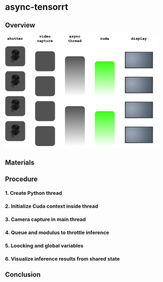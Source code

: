 # async-tensorrt

## Overview

![async overview](async_overview.png)

## Materials

## Procedure

### 1. Create Python thread

### 2. Initialize Cuda context inside thread

### 3. Camera capture in main thread

### 4. Queue and modulus to throttle inference

### 5. Loocking and global variables

### 6. Visualize inference results from shared state

## Conclusion
